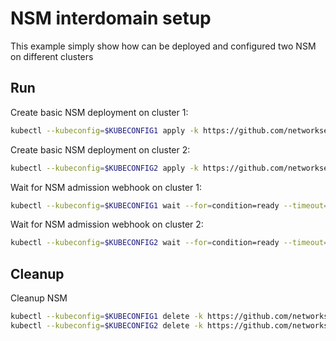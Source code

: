 # NSM interdomain setup


This example simply show how can be deployed and configured two NSM on different clusters

## Run

Create basic NSM deployment on cluster 1:

```bash
kubectl --kubeconfig=$KUBECONFIG1 apply -k https://github.com/networkservicemesh/deployments-k8s/examples/interdomain/nsm/cluster1?ref=82cdcf5b2227def42687da8fd45e9549fc2e7fc2
```

Create basic NSM deployment on cluster 2:

```bash
kubectl --kubeconfig=$KUBECONFIG2 apply -k https://github.com/networkservicemesh/deployments-k8s/examples/interdomain/nsm/cluster2?ref=82cdcf5b2227def42687da8fd45e9549fc2e7fc2
```

Wait for NSM admission webhook on cluster 1:

```bash
kubectl --kubeconfig=$KUBECONFIG1 wait --for=condition=ready --timeout=1m pod -n nsm-system -l app=admission-webhook-k8s
```

Wait for NSM admission webhook on cluster 2:

```bash
kubectl --kubeconfig=$KUBECONFIG2 wait --for=condition=ready --timeout=1m pod -n nsm-system -l app=admission-webhook-k8s
```

## Cleanup

Cleanup NSM
```bash
kubectl --kubeconfig=$KUBECONFIG1 delete -k https://github.com/networkservicemesh/deployments-k8s/examples/interdomain/nsm/cluster1?ref=82cdcf5b2227def42687da8fd45e9549fc2e7fc2
kubectl --kubeconfig=$KUBECONFIG2 delete -k https://github.com/networkservicemesh/deployments-k8s/examples/interdomain/nsm/cluster2?ref=82cdcf5b2227def42687da8fd45e9549fc2e7fc2
```
